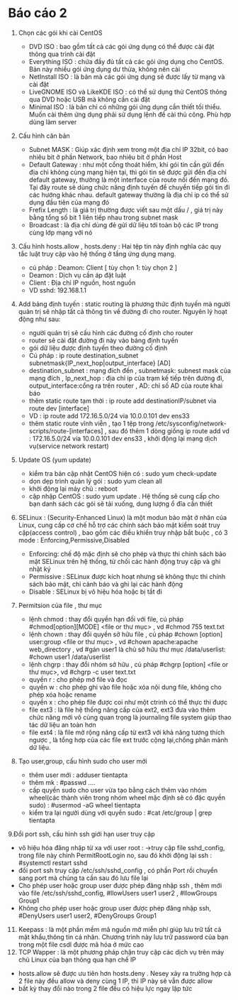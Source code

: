 # Báo cáo 2
1. Chọn các gói khi cài CentOS
   + DVD ISO : bao gồm tất cả các gói ứng dụng có thể được cài đặt thông qua trình cài đặt
   + Everything ISO : chứa đầy đủ tất cả các gói ứng dụng cho CentOS. Bản này nhiều gói ứng dụng dư thừa, không nên cài
   + NetInstall ISO : là bản mà các gói ứng dụng sẽ được lấy từ mạng và cài đặt 
   + LiveGNOME ISO và LikeKDE ISO : có thể sử dụng thử CentOS thông qua DVD hoặc USB mà không cần cài đặt
   + Minimal ISO : là bản chỉ có những gói ứng dụng cần thiết tối thiểu. Muốn cài thêm ứng dụng phải sử dụng lệnh để cài thủ công. Phù hợp dùng làm server
 
2. Cấu hình căn bản
   + Subnet MASK : Giúp xác định xem trong một địa chỉ IP 32bit, có bao nhiêu bit ở phần Network, bao nhiêu bit ở phần Host
   + Default Gateway : như một cổng thoát hiểm, khi gói tin cần gửi đến địa chỉ không cùng mạng hiện tại, thì gói tin sẽ được gửi đến địa chỉ default gateway, thường là một interface của route nối đến mạng đó. Tại đây route sẽ dùng chức năng định tuyến để chuyển tiếp gói tin đi các hướng khác nhau. default gateway thường là địa chỉ ip có thể sử dụng đầu tiên của mạng đó
   + Frefix Length : là giá trị thường được viết sau một dấu / , giá trị này bằng tổng số bit 1 liên tiếp nhau trong subnet mask
   + Broadcast : là địa chỉ dùng đẻ gửi dữ liệu tới toàn bộ các IP trong cùng lớp mạng với nó
3. Cấu hình hosts.allow , hosts.deny : Hai tệp tin này định nghĩa các quy tắc luật truy cập vào hệ thống ở tầng ứng dụng mạng.
   + cú pháp : Deamon: Client [ tùy chọn 1: tùy chọn 2 ]
   + Deamon : Dịch vụ cần áp đặt luật
   + Client : Địa chỉ IP nguồn, host nguồn   
   + VD  sshd: 192.168.1.1

4. Add bảng định tuyến : static routing là phương thức định tuyến mà người quản trị sẽ nhập tất cả thông tin về đường đi cho router. Nguyên lý hoạt động như sau:
   + người quản trị sẽ cấu hình các đường cố định cho router
   + router sẽ cài đặt đường đi này vào bảng định tuyến
   + gói dữ liệu được định tuyến theo đường cố định
   + Cú pháp : ip route destination_subnet subnetmask{IP_next_hop|output_interface} [AD]
   + destination_subnet : mạng đích đến , subnetmask: subnest mask của mạng đích  , Ip_next_hop : địa chỉ ip của trạm kế tiếp trên đường đi, output_interface:cổng ra trên router , AD: chỉ số AD của route khai báo
   + thêm static route tạm thời : ip route add destinationIP/subnet via route dev [interface]
   + VD : ip route add 172.16.5.0/24 via 10.0.0.101 dev ens33
   + thêm static route vĩnh viễn , tạo 1 tệp trong  /etc/sysconfig/network-scripts/route-[interfaces] , sau đó thêm 1 dòng giống ip route add vd : 172.16.5.0/24 via 10.0.0.101 dev ens33 , khởi động lại mạng dịch vụ(service network restart)

5. Update OS (yum update)
   + kiểm tra bản cập nhật CentOS hiện có : sudo yum check-update
   + dọn dẹp trình quản lý gói : sudo yum clean all
   + khởi động lại máy chủ : reboot
   + cập nhập CentOS : sudo yum update . Hệ thống sẽ cung cấp cho bạn danh sách các gói sẽ tải xuống, dung lượng ổ đĩa cần thiết

6. SELinux : (Security-Enhanced Linux) là một modun bảo mật ở nhân của Linux, cung cấp cơ chế hỗ trợ các chính sách bảo mật kiểm soát truy cập(access control) , bao gồm các điều khiển truy nhập bắt buộc , có 3 mode : Enforcing,Permissive,Disabled
   + Enforcing: chế độ mặc định sẽ cho phép và thực thi chính sách bảo mật SELinux trên hệ thống, từ chối các hành động truy cập và ghi nhật ký
   + Permissive : SELinux được kích hoạt nhưng sẽ không thực thi chính sách bảo mật, chỉ cảnh báo và ghi lại các hành động
   + Disable : SELinux bị vô hiệu hóa hoặc bị tắt đi

7. Permitsion của file , thư mục
   + lệnh chmod : thay đổi quyền hạn đối với file, cú pháp #chmod[option][MODE] <file or thư mục> , vd #chmod 755 text.txt
   + lệnh chown : thay đổi quyền sở hữu file , cú pháp #chown [option] user:group <file or thư mục> , vd #chown apache:apache web_directory , vd #gán user1 là chủ sở hữu thư mục /data/userlist: #chown user1 /data/userlist
   + lệnh chgrp : thay đổi nhóm sở hữu , cú pháp #chgrp [option] <group> <file or thư mục>, vd #chgrp -c user text.txt
   + quyền r : cho phép mở file và đọc
   + quyền w : cho phép ghi vào file hoặc xóa nội dung file, không cho phép xóa hoặc rename
   + quyền x : cho phép file được coi như một ctrinh có thể thực thi được
   + file ext3 : là file hệ thống nâng cấp của ext2, ext3 đưa vào thêm chức năng mới vô cùng quan trọng là journaling file system giúp thao tác dữ liệu an toàn hơn
   + file ext4 : là file mở rộng nâng cấp từ ext3 với khả năng tương thích ngược , là tổng hơp của các file ext trước cộng lại,chống phân mảnh dữ liệu.

8. Tạo user,group, cấu hình sudo cho user mới
   + thêm user mới : adduser tientapta
   + thêm mk : #passwd ....
   + cấp quyền sudo cho user vừa tạo bằng cách thêm vào nhóm wheel(các thành viên trong nhóm wheel mặc định sẽ có đặc quyền sudo) : #usermod -aG wheel tientapta
   + kiểm tra lại người dùng với quyền sudo : #cat /etc/group | grep tientapta

9.Đổi port ssh, cấu hình ssh giới hạn user truy cập
   + vô hiệu hóa đăng nhập từ xa với user root : ->truy cập file sshd_config, trong file này chỉnh PermitRootLogin no, sau đó khởi động lại ssh : #systemctl restart sshd
   + đổi port ssh truy cập /etc/ssh/sshd_config , có phần Port rồi chuyển sang port mà chúng ta cần sau đó lưu file lại
   + Cho phép user hoặc group user được phép đăng nhập ssh , thêm mới vào file /etc/ssh/sshd_config, #llowUsers user1 user2 , #llowGroups Group1
   + Không cho phép user hoặc group user được phép đăng nhập ssh, #DenyUsers user1 user2, #DenyGroups Group1
  
11. Keepass : là một phần mềm mã nguồn mở miễn phí giúp lưu trữ tất cả mật khẩu,thông tin cá nhân. Chương trình này lưu trữ password của bạn trong một file csdl được mã hóa ở mức cao
12. TCP Wapper : là một phương pháp chặn truy cập các dịch vụ trên máy chủ Linux của bạn thông qua hạn chế IP
   + hosts.allow sẽ được ưu tiên hơn hosts.deny . Nesey xảy ra trường hợp cả 2 file này đều allow và deny cùng 1 IP, thì IP này sẽ vẫn được allow
   + bất kỳ thay đổi nào trong 2 file đều có hiệu lực ngay lập tức
